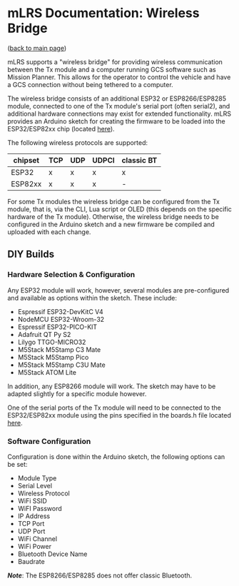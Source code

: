 # mLRS Documentation: Wireless Bridge #

([back to main page](../README.md))

mLRS supports a "wireless bridge" for providing wireless communication between the Tx module and a computer running GCS software such as Mission Planner. This allows for the operator to control the vehicle and have a GCS connection without being tethered to a computer.

The wireless bridge consists of an additional ESP32 or ESP8266/ESP8285 module, connected to one of the Tx module's serial port (often serial2), and additional hardware connections may exist for extended functionality. mLRS provides an Arduino sketch for creating the firmware to be loaded into the ESP32/ESP82xx chip (located [here](https://github.com/olliw42/mLRS/tree/main/esp/mlrs-wireless-bridge)).

The following wireless protocols are supported:

| chipset  | TCP | UDP | UDPCl | classic BT |
| --- | --- | --- | --- | --- |
| ESP32 | x | x | x | x |
| ESP82xx | x | x | x | - |

For some Tx modules the wireless bridge can be configured from the Tx module, that is, via the CLI, Lua script or OLED (this depends on the specific hardware of the Tx module). Otherwise, the wireless bridge needs to be configured in the Arduino sketch and a new firmware be compiled and uploaded with each change.

## DIY Builds

### Hardware Selection & Configuration

Any ESP32 module will work, however, several modules are pre-configured and available as options within the sketch. These include:

- Espressif ESP32-DevKitC V4
- NodeMCU ESP32-Wroom-32
- Espressif ESP32-PICO-KIT
- Adafruit QT Py S2
- Lilygo TTGO-MICRO32
- M5Stack M5Stamp C3 Mate
- M5Stack M5Stamp Pico
- M5Stack M5Stamp C3U Mate
- M5Stack ATOM Lite

In addition, any ESP8266 module will work. The sketch may have to be adapted slightly for a specific module however.

One of the serial ports of the Tx module will need to be connected to the ESP32/ESP82xx module using the pins specified in the boards.h file located [here](https://github.com/olliw42/mLRS/blob/main/esp/mlrs-wireless-bridge/mlrs-wireless-bridge-boards.h).

### Software Configuration

Configuration is done within the Arduino sketch, the following options can be set:

- Module Type
- Serial Level
- Wireless Protocol
- WiFi SSID
- WiFI Password
- IP Address
- TCP Port
- UDP Port
- WiFi Channel
- WiFi Power
- Bluetooth Device Name
- Baudrate

***Note***: The ESP8266/ESP8285 does not offer classic Bluetooth.